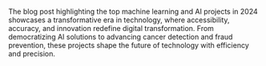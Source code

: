 The blog post highlighting the top machine learning and AI projects in 2024 showcases a transformative era in technology, where accessibility, accuracy, and innovation redefine digital transformation. From democratizing AI solutions to advancing cancer detection and fraud prevention, these projects shape the future of technology with efficiency and precision.